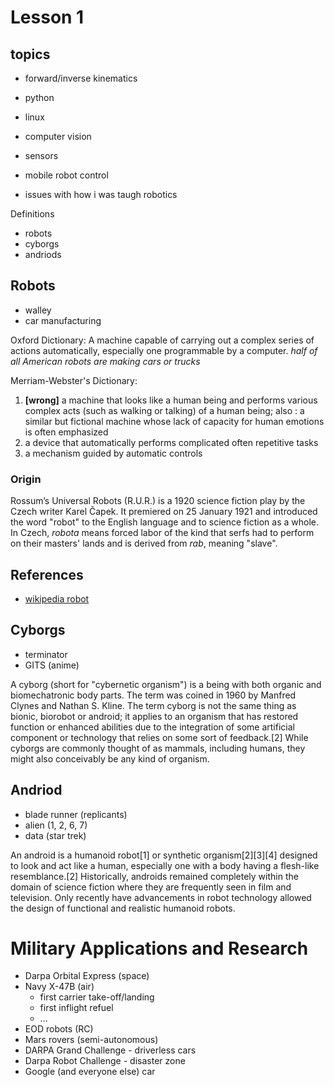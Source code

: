 # Lesson 1

## topics

- forward/inverse kinematics
- python
- linux
- computer vision
- sensors
- mobile robot control

- issues with how i was taugh robotics

Definitions

- robots
- cyborgs
- andriods

## Robots

- walley
- car manufacturing

Oxford Dictionary: A machine capable of carrying out a complex series of actions automatically, especially one programmable 
by a computer.
*half of all American robots are making cars or trucks*

Merriam-Webster's Dictionary: 

1. **[wrong]** a machine that looks like a human being and performs various complex acts (such as walking or talking) of a 
   human being; also :  a similar but fictional machine whose lack of capacity for human emotions is often emphasized
2. a device that automatically performs complicated often repetitive tasks
3. a mechanism guided by automatic controls

### Origin 

Rossum’s Universal Robots (R.U.R.) is a 1920 science fiction play by the Czech writer Karel Čapek. It premiered on 25 January 
1921 and introduced the word "robot" to the English language and to science fiction as a whole. In Czech, *robota* means forced 
labor of the kind that serfs had to perform on their masters' lands and is derived from *rab*, meaning "slave".

## References

- [wikipedia robot](https://en.wikipedia.org/wiki/Robot)

## Cyborgs

- terminator
- GITS (anime)

A cyborg (short for "cybernetic organism") is a being with both organic and biomechatronic body parts. The term was coined 
in 1960 by Manfred Clynes and Nathan S. Kline. The term cyborg is not the same thing as bionic, biorobot or android; 
it applies to an organism that has restored function or enhanced abilities due to the integration of some artificial 
component or technology that relies on some sort of feedback.[2] While cyborgs are commonly thought of as mammals, 
including humans, they might also conceivably be any kind of organism.

## Andriod

- blade runner (replicants)
- alien (1, 2, 6, 7)
- data (star trek)

An android is a humanoid robot[1] or synthetic organism[2][3][4] designed to look and act like a human, especially one with
a body having a flesh-like resemblance.[2] Historically, androids remained completely within the domain of science fiction
where they are frequently seen in film and television. Only recently have advancements in robot technology allowed the design 
of functional and realistic humanoid robots.

# Military Applications and Research

- Darpa Orbital Express (space)
- Navy X-47B (air)
  - first carrier take-off/landing
  - first inflight refuel
  - ...
- EOD robots (RC)
- Mars rovers (semi-autonomous)
- DARPA Grand Challenge - driverless cars
- Darpa Robot Challenge - disaster zone
- Google (and everyone else) car

